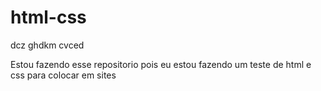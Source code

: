 # html-css
 dcz ghdkm cvced

Estou fazendo esse repositorio pois eu estou fazendo um teste de html e css para colocar em sites